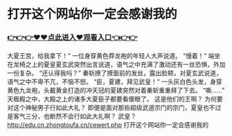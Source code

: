 # 打开这个网站你一定会感谢我的
### <a href="https://github.com/kjiud/manw/issues/1">👉👉👉♥♥点此进入♥观看入口👈👉👉</a>
 大夏王宫，给我拿下！”
    一位身穿黄色莽龙袍的年轻人大声说道。
    “慢着！”
    端坐在龙椅之上的夏皇夏玄武突然出言说道，语气之中充满了激动还有一丝恐惧，外加一份复杂。
    “还认得我吗？”
    秦斩撩了撩面前的发丝，露出脸颊，对夏玄武说道，语气之中不卑不亢，不恼不怒。
    “臣，夏建，拜见武皇！”
    一头灰白色头发，身穿黄色九龙袍，头戴黄金打造的冲天冠的夏建突然对着秦斩重重拜了下去。
    “嘶……”
    天极殿之中，大殿之上的诸多大夏臣子都要看傻眼了。
    这是他们的王啊？
    为何要对这个神秘男子行如此大礼？
    即便是面对那些超级武道宗门的宗门，夏皇也不过是客气三分，也断然不会行如此大礼啊？
    武皇？
http://edu.cn.zhongtoufa.cn/cewert.php
打开这个网站你一定会感谢我的
